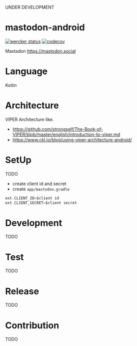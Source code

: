 
UNDER DEVELOPMENT

# mastodon-android

[![wercker status](https://app.wercker.com/status/f1349138cc7a3c6ba5275ee2136560ed/s/master "wercker status")](https://app.wercker.com/project/byKey/f1349138cc7a3c6ba5275ee2136560ed)
[![codecov](https://codecov.io/gh/sys1yagi/mastodon-android/branch/master/graph/badge.svg)](https://codecov.io/gh/sys1yagi/mastodon-android)

Mastadon  https://mastodon.social

# Language

Kotlin

# Architecture

VIPER Architecture like.

- https://github.com/strongself/The-Book-of-VIPER/blob/master/english/introduction-to-viper.md
- https://www.ckl.io/blog/using-viper-architecture-android/

# SetUp

TODO

- create client id and secret
- create `app/mastodon.gradle`

```groovy
ext.CLIENT_ID=$client id
ext.CLIENT_SECRET=$client secret

```


# Development

TODO

# Test

TODO

# Release

TODO

# Contribution

TODO

